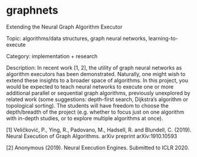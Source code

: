 # graphnets

Extending the Neural Graph Algorithm Executor

Topic: algorithms/data structures, graph neural networks, learning-to-execute

Category: implementation + research

Description: In recent work [1, 2], the utility of graph neural networks as algorithm executors has been demonstrated. Naturally, one might wish to extend these insights to a broader space of algorithms. In this project, you would be expected to teach neural networks to execute one or more additional parallel or sequential graph algorithms, previously unexplored by related work (some suggestions: depth-first search, Dijkstra’s algorithm or topological sorting). The students will have freedom to choose the depth/breadth of the project (e.g. whether to focus just on one algorithm with in-depth studies, or to explore multiple algorithms at once).


[1] Veličković, P., Ying, R., Padovano, M., Hadsell, R. and Blundell, C. (2019). Neural Execution of Graph Algorithms. arXiv preprint arXiv:1910.10593

[2] Anonymous (2019). Neural Execution Engines. Submitted to ICLR 2020.
